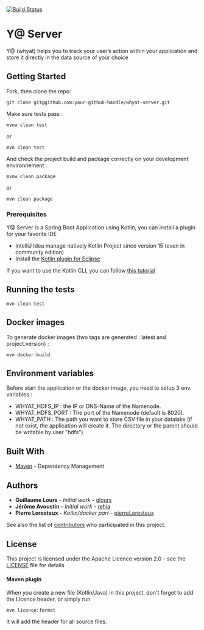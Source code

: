 [![Build Status](https://travis-ci.org/saagie/whyat-server.svg?branch=master)](https://travis-ci.org/saagie/whyat-server)
# Y@ Server

Y@ (whyat) helps you to track your user’s action within your application and store it directly in the data source of your choice

## Getting Started

Fork, then clone the repo: 
```
git clone git@github.com:your-github-handle/whyat-server.git
```

Make sure tests pass : 
```
mvnw clean test
```
or 
```
mvn clean test
```

And check the project build and package correctly on your development environnement : 
```
mvnw clean package
```
or
```
mvn clean package
```

### Prerequisites

Y@ Server is a Spring Boot Application using Kotlin, you can install a plugin for your favorite IDE

* IntelliJ Idea manage natively Kotlin Project since version 15 (even in community edition)
* Install the [Kotlin plugin for Eclipse](https://kotlinlang.org/docs/tutorials/getting-started-eclipse.html)

If you want to use the Kotlin CLI, you can follow [this tutorial](https://kotlinlang.org/docs/tutorials/command-line.html)


## Running the tests

```
mvn clean test
```

## Docker images

To generate docker images (two tags are generated : latest and project.version) : 

```
mvn docker:build
```

## Environment variables

Before start the application or the docker image, you need to setup 3 env. variables : 

* WHYAT_HDFS_IP : the IP or DNS-Name of the Namenode.
* WHYAT_HDFS_PORT : The port of the Namenode (default is 8020).
* WHYAT_PATH : The path you want to store CSV file in your datalake (if not exist, the application will create it. The directory or the parent should be writable by user "hdfs")
 
## Built With

* [Maven](https://maven.apache.org/) - Dependency Management 

## Authors

* **Guillaume Lours** - *Initial work* - [glours](https://github.com/glours)
* **Jérôme Avoustin** - *Initial work* - [rehia](https://github.com/rehia)
* **Pierre Leresteux** - *Kotlin/docker part* - [pierreLeresteux](https://github.com/pierreLeresteux)

See also the list of [contributors](https://github.com/saagie/whyat-server/contributors) who participated in this project.

## License

This project is licensed under the Apache Licence version 2.0 - see the [LICENSE](LICENSE) file for details

#### Maven plugin

When you create a new file (Kotlin/Java) in this project, don't forget to add the Licence header, or simply run

```
mvn licence:format
```

It will add the header for all source files.
